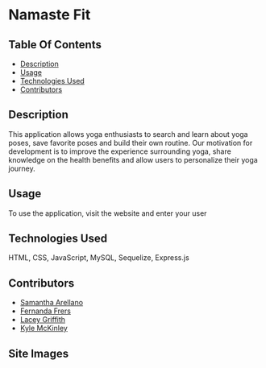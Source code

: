 # Namaste Fit

## Table Of Contents
* [Description](#description)
* [Usage](#usage)
* [Technologies Used](#technologies-used)
* [Contributors](#contributors)

## Description
This application allows yoga enthusiasts to search and learn about yoga poses, save favorite poses and build their own routine. Our motivation for development is to improve the experience surrounding yoga, share knowledge on the health benefits and allow users to personalize their yoga journey.

## Usage
To use the application, visit the website and enter your user

## Technologies Used
HTML, CSS, JavaScript, MySQL, Sequelize, Express.js

## Contributors
* [Samantha Arellano](https://github.com/sambollano)
* [Fernanda Frers](https://github.com/balloonicorn92)
* [Lacey Griffith](https://github.com/lacey-griffith)
* [Kyle McKinley](https://github.com/kjmckinley)

## Site Images
